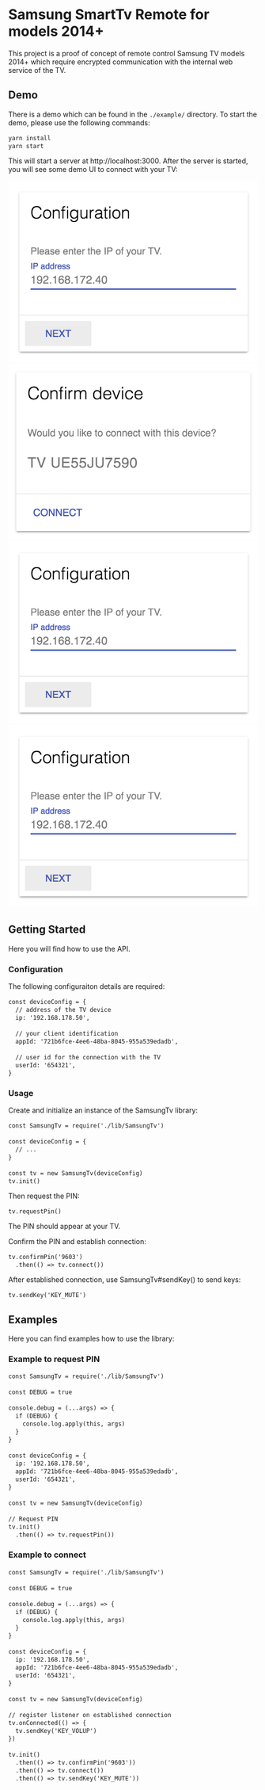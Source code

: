 # Samsung SmartTv Remote for models 2014+

This project is a proof of concept of remote control Samsung TV models 2014+ which require encrypted communication with the internal web service of the TV.

## Demo

There is a demo which can be found in the `./example/` directory.
To start the demo, please use the following commands:

````
yarn install
yarn start 
````

This will start a server at http://localhost:3000.
After the server is started, you will see some demo UI to connect with your TV:

![Configuration](doc/configuration.png?raw=true "Configuration")
![Confirm](doc/confirm.png?raw=true "Confirm the device")
![Pairing](doc/configuration.png?raw=true "Pairing with the device")
![Connected](doc/configuration.png?raw=true "Send keys to the device")

## Getting Started

Here you will find how to use the API.

### Configuration

The following configuraiton details are required:

```
const deviceConfig = {
  // address of the TV device
  ip: '192.168.178.50',

  // your client identification  
  appId: '721b6fce-4ee6-48ba-8045-955a539edadb',

  // user id for the connection with the TV
  userId: '654321',
}
```

### Usage

Create and initialize an instance of the SamsungTv library:
```
const SamsungTv = require('./lib/SamsungTv')

const deviceConfig = {
  // ...
}

const tv = new SamsungTv(deviceConfig)
tv.init()
```

Then request the PIN:

```
tv.requestPin()
```
The PIN should appear at your TV.

Confirm the PIN and establish connection:

```
tv.confirmPin('9603')
  .then(() => tv.connect())
```

After established connection, use SamsungTv#sendKey() to send keys:

```
tv.sendKey('KEY_MUTE')
```

## Examples

Here you can find examples how to use the library:

### Example to request PIN

```
const SamsungTv = require('./lib/SamsungTv')

const DEBUG = true

console.debug = (...args) => {
  if (DEBUG) {
    console.log.apply(this, args)
  }
}

const deviceConfig = {
  ip: '192.168.178.50',
  appId: '721b6fce-4ee6-48ba-8045-955a539edadb',
  userId: '654321',
}

const tv = new SamsungTv(deviceConfig)

// Request PIN
tv.init()
  .then(() => tv.requestPin())
```

### Example to connect

```
const SamsungTv = require('./lib/SamsungTv')

const DEBUG = true

console.debug = (...args) => {
  if (DEBUG) {
    console.log.apply(this, args)
  }
}

const deviceConfig = {
  ip: '192.168.178.50',
  appId: '721b6fce-4ee6-48ba-8045-955a539edadb',
  userId: '654321',
}

const tv = new SamsungTv(deviceConfig)

// register listener on established connection
tv.onConnected(() => {
  tv.sendKey('KEY_VOLUP')
})

tv.init()
  .then(() => tv.confirmPin('9603'))
  .then(() => tv.connect())
  .then(() => tv.sendKey('KEY_MUTE'))
```